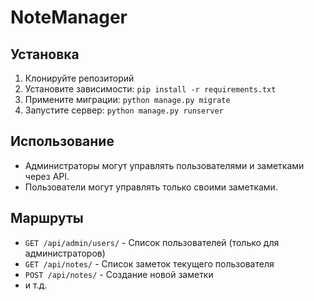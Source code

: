 # NoteManager

## Установка

1. Клонируйте репозиторий
2. Установите зависимости: `pip install -r requirements.txt`
3. Примените миграции: `python manage.py migrate`
4. Запустите сервер: `python manage.py runserver`

## Использование

- Администраторы могут управлять пользователями и заметками через API.
- Пользователи могут управлять только своими заметками.

## Маршруты

- `GET /api/admin/users/` - Список пользователей (только для администраторов)
- `GET /api/notes/` - Список заметок текущего пользователя
- `POST /api/notes/` - Создание новой заметки
- и т.д.


